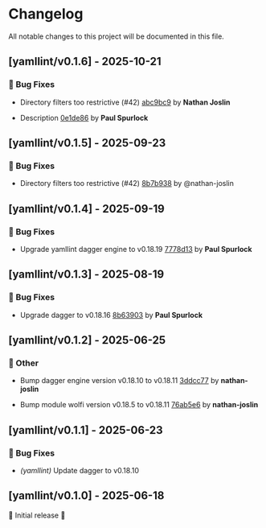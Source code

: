 # Changelog

All notable changes to this project will be documented in this file.

## [yamllint/v0.1.6] - 2025-10-21

### 🐛 Bug Fixes

- Directory filters too restrictive (#42) [abc9bc9](https://github.com/act3-ai/dagger/commit/abc9bc9161677156f30819d7aa7abed0a6f16a65) by **Nathan Joslin**

- Description [0e1de86](https://github.com/act3-ai/dagger/commit/0e1de8687300a501f88a8d154866f2dad37672c6) by **Paul Spurlock**


## [yamllint/v0.1.5] - 2025-09-23

### 🐛 Bug Fixes

- Directory filters too restrictive (#42) [8b7b938](https://github.com/act3-ai/dagger/commit/8b7b938767bde373ceca472398f6da673b329ea9) by @nathan-joslin


## [yamllint/v0.1.4] - 2025-09-19

### 🐛 Bug Fixes

- Upgrade yamllint dagger engine to v0.18.19 [7778d13](https://github.com/act3-ai/dagger/commit/7778d130cee4df791a56423076c79800dd395598) by **Paul Spurlock**


## [yamllint/v0.1.3] - 2025-08-19

### 🐛 Bug Fixes

- Upgrade dagger to v0.18.16 [8b63903](https://github.com/act3-ai/dagger/commit/8b63903e35f5e9ab18b10d479d993bcb1f70e074) by **Paul Spurlock**


## [yamllint/v0.1.2] - 2025-06-25

### 💼 Other

- Bump dagger engine version v0.18.10 to v0.18.11 [3ddcc77](https://github.com/act3-ai/dagger/commit/3ddcc7737db3b65ac3c7b3949230dedc4dde9e6e) by **nathan-joslin**

- Bump module wolfi version v0.18.5 to v0.18.11 [76ab5e6](https://github.com/act3-ai/dagger/commit/76ab5e6ecdd817139052e0fdfd1ed2531a5e698a) by **nathan-joslin**


## [yamllint/v0.1.1] - 2025-06-23

### 🐛 Bug Fixes

- *(yamllint)* Update dagger to v0.18.10

## [yamllint/v0.1.0] - 2025-06-18

🚀 Initial release 🚀
